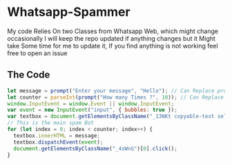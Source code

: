 # Whatsapp-Spammer

My code Relies On two Classes from Whatsapp Web, which might change occasionally I will keep the repo updated if anything changes but it Might take Some time for me to update it,
If you find anything is not working feel free to open an issue

## The Code

```js
let message = prompt("Enter your message", "Hello"); // Can Replace prompt with a Set Text If You Like
let counter = parseInt(prompt("How many Times ?", 10)); // Can Replace prompt with a set number if you like
window.InputEvent = window.Event || window.InputEvent;
var event = new InputEvent("input", { bubbles: true });
var textbox = document.getElementsByClassName("_13NKt copyable-text selectable-text")[1];
// This is the main spam Bot
for (let index = 0; index < counter; index++) {
  textbox.innerHTML = message;
  textbox.dispatchEvent(event);
  document.getElementsByClassName("_4sWnG")[0].click();
}
```
